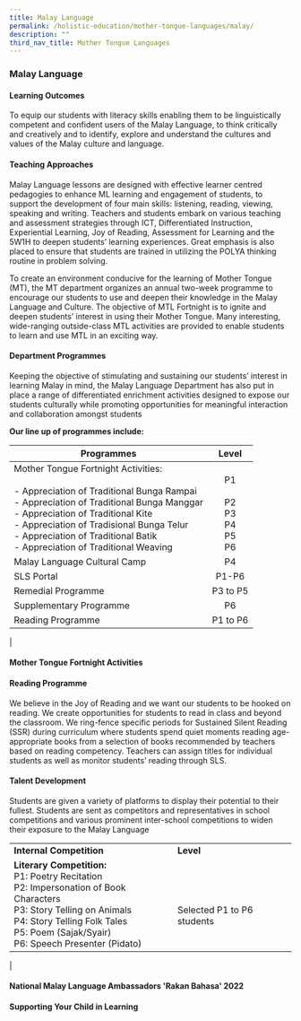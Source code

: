 ```yaml
---
title: Malay Language
permalink: /holistic-education/mother-tongue-languages/malay/
description: ""
third_nav_title: Mother Tongue Languages
---
```

### **Malay Language**
#### **Learning Outcomes**
To equip our students with literacy skills enabling them to be linguistically competent and confident users of the Malay Language, to think critically and creatively and to identify, explore and understand the cultures and values of the Malay culture and language.

#### **Teaching Approaches**
Malay Language lessons are designed with effective learner centred pedagogies to enhance ML learning and engagement of students, to support the development of four main skills: listening, reading, viewing, speaking and writing. Teachers and students embark on various teaching and assessment strategies through ICT, Differentiated Instruction, Experiential Learning, Joy of Reading, Assessment for Learning and the 5W1H to deepen students’ learning experiences. Great emphasis is also placed to ensure that students are trained in utilizing the POLYA thinking routine in problem solving.

To create an environment conducive for the learning of Mother Tongue (MT), the MT department organizes an annual two-week programme to encourage our students to use and deepen their knowledge in the Malay Language and Culture. The objective of MTL Fortnight is to ignite and deepen students’ interest in using their Mother Tongue. Many interesting, wide-ranging outside-class MTL activities are provided to enable students to learn and use MTL in an exciting way.

#### **Department Programmes**
Keeping the objective of stimulating and sustaining our students’ interest in learning Malay in mind, the Malay Language Department has also put in place a range of differentiated enrichment activities designed to expose our students culturally while promoting opportunities for meaningful interaction and collaboration amongst students

**Our line up of programmes include:**

| Programmes | Level |
|---|:---:|
|  Mother Tongue Fortnight Activities: <br><br>-  Appreciation of Traditional Bunga Rampai <br>-  Appreciation of Traditional Bunga Manggar<br>-  Appreciation of Traditional Kite<br>-  Appreciation of Tradisional Bunga Telur<br>-  Appreciation of Traditional Batik<br>-  Appreciation of Traditional Weaving | <br>P1 <br><br>P2<br>P3 <br>P4<br>P5 <br>P6  |
|  Malay Language Cultural Camp | P4 |
|  SLS Portal        | P1-P6 |
|  Remedial Programme          | P3 to P5 |
|  Supplementary Programme  | P6 |
|  Reading Programme  | P1 to P6 |
|

#### **Mother Tongue Fortnight Activities**


#### **Reading Programme**
We believe in the Joy of Reading and we want our students to be hooked on reading. We create opportunities for students to read in class and beyond the classroom. We ring-fence specific periods for Sustained Silent Reading (SSR) during curriculum where students spend quiet moments reading age-appropriate books from a selection of books recommended by teachers based on reading competency. Teachers can assign titles for individual students as well as monitor students’ reading through SLS.

#### **Talent Development**
Students are given a variety of platforms to display their potential to their fullest. Students are sent as competitors and representatives in school competitions and various prominent inter-school competitions to widen their exposure to the Malay Language

|  |  |
|---|---|
|  **Internal Competition** |  **Level** |
|  **Literary Competition:** <br>P1: Poetry Recitation <br>P2: Impersonation of Book Characters <br>P3: Story Telling on Animals <br>P4: Story Telling Folk Tales <br>P5: Poem (Sajak/Syair) <br>P6: Speech Presenter (Pidato) |<br><br> Selected P1 to P6 students |
| 

#### **National Malay Language Ambassadors 'Rakan Bahasa' 2022**

#### **Supporting Your Child in Learning**